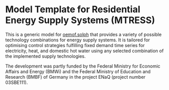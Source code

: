 # Model Template for Residential Energy Supply Systems (MTRESS)

This is a generic model for [oemof.solph](https://github.com/oemof/oemof-solph/)
that provides a variety of possible technology combinations for energy supply systems.
It is tailored for optimising control strategies fulfilling fixed demand time series
for electricity, heat, and domestic hot water using any selected combination
of the implemented supply technologies.

The development was partly funded by the Federal Ministry for Economic Affairs and Energy (BMWi)
and the Federal Ministry of Education and Research (BMBF) of Germany
in the project ENaQ (project number 03SBE111).
